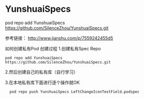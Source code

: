 # YunshuaiSpecs

pod repo add YunshuaiSpecs https://github.com/SilenceZhou/YunshuaiSpecs.git

参考链接： 
http://www.jianshu.com/p/7559242455d5

如何创建私有Pod
创建过程
1.创建私有Spec Repo
 ```
 pod repo add YunshuaiSpecs https://github.com/SilenceZhou/YunshuaiSpecs.git
 
 ```
 
 2.然后创建自己的私有库（自行学习）
 
 3.在本地私有库下面进行逐个操作就OK
 ```
   pod repo push YunshuaiSpecs LeftChangeIconTextField.podspec

```




